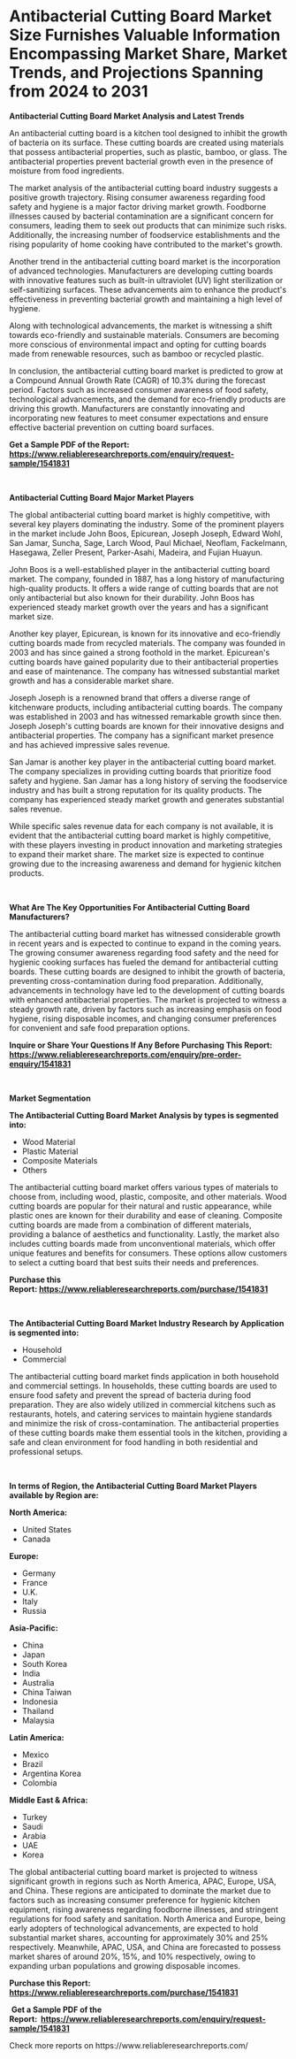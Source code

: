 <p><h1>Antibacterial Cutting Board Market Size Furnishes Valuable Information Encompassing Market Share, Market Trends, and Projections Spanning from 2024 to 2031</h1></p><p><strong>Antibacterial Cutting Board Market Analysis and Latest Trends</strong></p>
<p><p>An antibacterial cutting board is a kitchen tool designed to inhibit the growth of bacteria on its surface. These cutting boards are created using materials that possess antibacterial properties, such as plastic, bamboo, or glass. The antibacterial properties prevent bacterial growth even in the presence of moisture from food ingredients.</p><p>The market analysis of the antibacterial cutting board industry suggests a positive growth trajectory. Rising consumer awareness regarding food safety and hygiene is a major factor driving market growth. Foodborne illnesses caused by bacterial contamination are a significant concern for consumers, leading them to seek out products that can minimize such risks. Additionally, the increasing number of foodservice establishments and the rising popularity of home cooking have contributed to the market's growth.</p><p>Another trend in the antibacterial cutting board market is the incorporation of advanced technologies. Manufacturers are developing cutting boards with innovative features such as built-in ultraviolet (UV) light sterilization or self-sanitizing surfaces. These advancements aim to enhance the product's effectiveness in preventing bacterial growth and maintaining a high level of hygiene.</p><p>Along with technological advancements, the market is witnessing a shift towards eco-friendly and sustainable materials. Consumers are becoming more conscious of environmental impact and opting for cutting boards made from renewable resources, such as bamboo or recycled plastic.</p><p>In conclusion, the antibacterial cutting board market is predicted to grow at a Compound Annual Growth Rate (CAGR) of 10.3% during the forecast period. Factors such as increased consumer awareness of food safety, technological advancements, and the demand for eco-friendly products are driving this growth. Manufacturers are constantly innovating and incorporating new features to meet consumer expectations and ensure effective bacterial prevention on cutting board surfaces.</p></p>
<p><strong>Get a Sample PDF of the Report:&nbsp; <a href="https://www.reliableresearchreports.com/enquiry/request-sample/1541831">https://www.reliableresearchreports.com/enquiry/request-sample/1541831</a></strong></p>
<p>&nbsp;</p>
<p><strong>Antibacterial Cutting Board Major Market Players</strong></p>
<p><p>The global antibacterial cutting board market is highly competitive, with several key players dominating the industry. Some of the prominent players in the market include John Boos, Epicurean, Joseph Joseph, Edward Wohl, San Jamar, Suncha, Sage, Larch Wood, Paul Michael, Neoflam, Fackelmann, Hasegawa, Zeller Present, Parker-Asahi, Madeira, and Fujian Huayun. </p><p>John Boos is a well-established player in the antibacterial cutting board market. The company, founded in 1887, has a long history of manufacturing high-quality products. It offers a wide range of cutting boards that are not only antibacterial but also known for their durability. John Boos has experienced steady market growth over the years and has a significant market size.</p><p>Another key player, Epicurean, is known for its innovative and eco-friendly cutting boards made from recycled materials. The company was founded in 2003 and has since gained a strong foothold in the market. Epicurean's cutting boards have gained popularity due to their antibacterial properties and ease of maintenance. The company has witnessed substantial market growth and has a considerable market share.</p><p>Joseph Joseph is a renowned brand that offers a diverse range of kitchenware products, including antibacterial cutting boards. The company was established in 2003 and has witnessed remarkable growth since then. Joseph Joseph's cutting boards are known for their innovative designs and antibacterial properties. The company has a significant market presence and has achieved impressive sales revenue.</p><p>San Jamar is another key player in the antibacterial cutting board market. The company specializes in providing cutting boards that prioritize food safety and hygiene. San Jamar has a long history of serving the foodservice industry and has built a strong reputation for its quality products. The company has experienced steady market growth and generates substantial sales revenue.</p><p>While specific sales revenue data for each company is not available, it is evident that the antibacterial cutting board market is highly competitive, with these players investing in product innovation and marketing strategies to expand their market share. The market size is expected to continue growing due to the increasing awareness and demand for hygienic kitchen products.</p></p>
<p>&nbsp;</p>
<p><strong>What Are The Key Opportunities For Antibacterial Cutting Board Manufacturers?</strong></p>
<p><p>The antibacterial cutting board market has witnessed considerable growth in recent years and is expected to continue to expand in the coming years. The growing consumer awareness regarding food safety and the need for hygienic cooking surfaces has fueled the demand for antibacterial cutting boards. These cutting boards are designed to inhibit the growth of bacteria, preventing cross-contamination during food preparation. Additionally, advancements in technology have led to the development of cutting boards with enhanced antibacterial properties. The market is projected to witness a steady growth rate, driven by factors such as increasing emphasis on food hygiene, rising disposable incomes, and changing consumer preferences for convenient and safe food preparation options.</p></p>
<p><strong>Inquire or Share Your Questions If Any Before Purchasing This Report: <a href="https://www.reliableresearchreports.com/enquiry/pre-order-enquiry/1541831">https://www.reliableresearchreports.com/enquiry/pre-order-enquiry/1541831</a></strong></p>
<p>&nbsp;</p>
<p><strong>Market Segmentation</strong></p>
<p><strong>The Antibacterial Cutting Board Market Analysis by types is segmented into:</strong></p>
<p><ul><li>Wood Material</li><li>Plastic Material</li><li>Composite Materials</li><li>Others</li></ul></p>
<p><p>The antibacterial cutting board market offers various types of materials to choose from, including wood, plastic, composite, and other materials. Wood cutting boards are popular for their natural and rustic appearance, while plastic ones are known for their durability and ease of cleaning. Composite cutting boards are made from a combination of different materials, providing a balance of aesthetics and functionality. Lastly, the market also includes cutting boards made from unconventional materials, which offer unique features and benefits for consumers. These options allow customers to select a cutting board that best suits their needs and preferences.</p></p>
<p><strong>Purchase this Report:&nbsp;<a href="https://www.reliableresearchreports.com/purchase/1541831">https://www.reliableresearchreports.com/purchase/1541831</a></strong></p>
<p>&nbsp;</p>
<p><strong>The Antibacterial Cutting Board Market Industry Research by Application is segmented into:</strong></p>
<p><ul><li>Household</li><li>Commercial</li></ul></p>
<p><p>The antibacterial cutting board market finds application in both household and commercial settings. In households, these cutting boards are used to ensure food safety and prevent the spread of bacteria during food preparation. They are also widely utilized in commercial kitchens such as restaurants, hotels, and catering services to maintain hygiene standards and minimize the risk of cross-contamination. The antibacterial properties of these cutting boards make them essential tools in the kitchen, providing a safe and clean environment for food handling in both residential and professional setups.</p></p>
<p>&nbsp;</p>
<p><strong>In terms of Region, the Antibacterial Cutting Board Market Players available by Region are:</strong></p>
<p>
    <p> <strong> North America: </strong>
        <ul>
            <li>United States</li>
            <li>Canada</li>
        </ul>
        </p> 
    <p> <strong> Europe: </strong>
        <ul>
            <li>Germany</li>
            <li>France</li>
            <li>U.K.</li>
            <li>Italy</li>
            <li>Russia</li>
        </ul>
        </p> 
    <p> <strong> Asia-Pacific: </strong>
        <ul>
            <li>China</li>
            <li>Japan</li>
            <li>South Korea</li>
            <li>India</li>
            <li>Australia</li>
            <li>China Taiwan</li>
            <li>Indonesia</li>
            <li>Thailand</li>
            <li>Malaysia</li>
        </ul>
        </p> 
    <p> <strong> Latin America: </strong>
        <ul>
            <li>Mexico</li>
            <li>Brazil</li>
            <li>Argentina Korea</li>
            <li>Colombia</li>
        </ul>
        </p> 
    <p> <strong> Middle East & Africa: </strong>
        <ul>
            <li>Turkey</li>
            <li>Saudi</li>
            <li>Arabia</li>
            <li>UAE</li>
            <li>Korea</li>
        </ul>
    </p>
    </p>
<p><p>The global antibacterial cutting board market is projected to witness significant growth in regions such as North America, APAC, Europe, USA, and China. These regions are anticipated to dominate the market due to factors such as increasing consumer preference for hygienic kitchen equipment, rising awareness regarding foodborne illnesses, and stringent regulations for food safety and sanitation. North America and Europe, being early adopters of technological advancements, are expected to hold substantial market shares, accounting for approximately 30% and 25% respectively. Meanwhile, APAC, USA, and China are forecasted to possess market shares of around 20%, 15%, and 10% respectively, owing to expanding urban populations and growing disposable incomes.</p></p>
<p><strong>Purchase this Report: <a href="https://www.reliableresearchreports.com/purchase/1541831">https://www.reliableresearchreports.com/purchase/1541831</a></strong></p>
<p>&nbsp;<strong>Get a Sample PDF of the Report:&nbsp;&nbsp;<a href="https://www.reliableresearchreports.com/enquiry/request-sample/1541831">https://www.reliableresearchreports.com/enquiry/request-sample/1541831</a></strong></p>
<p><strong></strong></p>
<p>Check more reports on https://www.reliableresearchreports.com/</p>